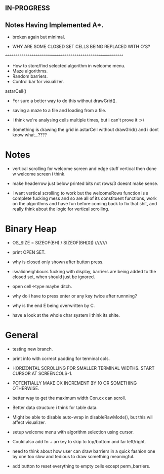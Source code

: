 ## IN-PROGRESS

## Notes Having Implemented A*.

- broken again but minimal.

- WHY ARE SOME CLOSED SET CELLS BEING REPLACED WITH O'S?

^^^^^^^^^^^^^^^^^^^^^^^^^^^^^^^^^^^^^^^^^^^^^^^^^^^^^^^^^^


- How to store/find selected algorithm in welcome menu.
- Maze algorithms.
- Random barriers.
- Control bar for visualizer.

astarCell()
- For sure a better way to do this without drawGrid().

- saving a maze to a file and loading from a file.
- I think we're analysing cells multiple times, but i can't prove it :>/
- Something is drawing the grid in astarCell without drawGrid() and i dont know what...????

# Notes 
- vertical scrolling for welcome screen and edge stuff vertical then done w welcome screen i think.
- make headerrow just below printed bits not rows/3 doesnt make sense.

- I want vertical scrolling to work but the welcomeRows function is a complete fucking mess and so
are all of its constituent functions, work on the algorithms and have fun before coming back to fix
that shit, and really think about the logic for vertical scrolling.

# Binary Heap

- OS_SIZE = SIZEOF(BH) / SIZEOF(BH[0]) ////////


- print OPEN SET.
- why is closed only shown after button press.
- isvalidneighbours fucking with display, barriers are being added to the closed set, when should just be ignored.
- open cell->type maybe ditch.
- why do i have to press enter or any key twice after runnning?
- why is the end E being overwritten by C.
- have a look at the whole char system i think its shite.

# General
- testing new branch.

- print info with correct padding for terminal cols.
- HORIZONTAL SCROLLING FOR SMALLER TERMINAL WIDTHS. START CURSOR AT SCREENCOLS-1.
- POTENTIALLY MAKE CX INCREMENT BY 10 OR SOMETHING OTHERWISE.

- better way to get the maximum width Con.cx can scroll.
- Better data structure i think for table data.


- Might be able to disable auto-wrap in disableRawMode(), but this will affect visualizer.
- setup welcome menu with algorithm selection using cursor.

- Could also add fn + arrkey to skip to top/bottom and far left/right.
- need to think about how user can draw barriers in a quick fashion one by one too slow and tedious to draw something meaningful.

- add button to reset everything to empty cells except perm_barriers.